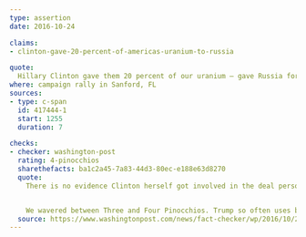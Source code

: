 ```yaml
---
type: assertion
date: 2016-10-24

claims:
- clinton-gave-20-percent-of-americas-uranium-to-russia

quote:
  Hillary Clinton gave them 20 percent of our uranium — gave Russia for a big payment.
where: campaign rally in Sanford, FL
sources:
- type: c-span
  id: 417444-1
  start: 1255
  duration: 7

checks:
- checker: washington-post
  rating: 4-pinocchios
  sharethefacts: ba1c2a45-7a83-44d3-80ec-e188e63d8270
  quote:
    There is no evidence Clinton herself got involved in the deal personally, and it is highly questionable that this deal even rose to the level of the secretary of state. Theoretically, as Schweizer says, Clinton could have intervened. But even then, it ultimately would have been Obama’s decision whether to suspend or block the deal.


    We wavered between Three and Four Pinocchios. Trump so often uses broad-brushed language that pushes him into Four Pinocchio territory, and this is yet another one of those cases. He specifically names Hillary Clinton as the active agent in the Uranium One deal, saying she “gave them” or “handed over” uranium to the Russians, but that is not the case. Then, he further claimed the sale went forward in exchange “for a big payment.” There’s no evidence for that claim either.
  source: https://www.washingtonpost.com/news/fact-checker/wp/2016/10/26/the-facts-behind-trumps-repeated-claim-about-hillary-clintons-role-in-the-russian-uranium-deal/
---
```

